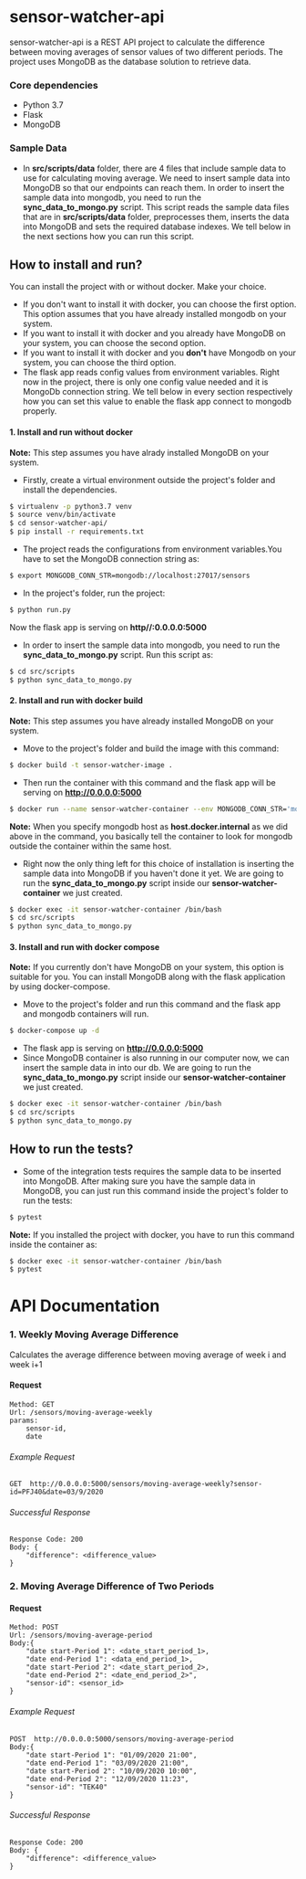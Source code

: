 # sensor-watcher-api
 
sensor-watcher-api is a REST API project to calculate the difference between moving averages of sensor values of two different periods. The project uses MongoDB as the database solution to retrieve data.

### Core dependencies
  - Python 3.7
  - Flask
  - MongoDB

### Sample Data
- In **src/scripts/data** folder, there are 4 files that include sample data to use for calculating moving average.
We need to insert sample data into MongoDB so that our endpoints can reach them. In order to insert the sample data into mongodb, you need to run the  **sync_data_to_mongo.py** script.
This script reads the sample data files that are in **src/scripts/data** folder, preprocesses them, inserts the data into MongoDB and sets the required database indexes.
We tell below in the next sections how you can run this script.

##  How to install and run?
You can install the project with or without docker. Make your choice.
- If you don't want to install it with docker, you can choose the first option. This option assumes that you have already installed mongodb on your system.
- If you want to install it with docker and you already have MongoDB on your system, you can choose the second option.
- If you want to install it with docker and you **don't** have Mongodb on your system, you can choose the third option.
- The flask app reads config values from environment variables. Right now in the project, there is only one config value needed and it is MongoDb connection string. We tell below in every section respectively 
how you can set this value to enable the flask app connect to mongodb properly.


#### 1. Install and run without docker
**Note:** This step assumes you have alrady installed MongoDB on your system.
- Firstly, create a virtual environment outside the project's folder and install the dependencies.
 ```sh
$ virtualenv -p python3.7 venv
$ source venv/bin/activate
$ cd sensor-watcher-api/
$ pip install -r requirements.txt
```

- The project reads the configurations from environment variables.You have to set the MongoDB connection string as:
 ```sh
$ export MONGODB_CONN_STR=mongodb://localhost:27017/sensors
```
- In the project's folder, run the project:
 ```sh
$ python run.py
```
Now the flask app is serving on **http//:0.0.0.0:5000**

- In order to insert the sample data into mongodb, you need to run the  **sync_data_to_mongo.py** script. Run this script as:
 ```sh
$ cd src/scripts
$ python sync_data_to_mongo.py
```

#### 2. Install and run with docker build
**Note:** This step assumes you have already installed MongoDB on your system.
 - Move to the project's folder and build the image with this command:

```sh
$ docker build -t sensor-watcher-image .
```
 - Then run the container with this command and the flask app will be serving on **http://0.0.0.0:5000**
```sh
$ docker run --name sensor-watcher-container --env MONGODB_CONN_STR='mongodb://host.docker.internal:27017/sensors' -d -p 5000:5000 sensor-watcher-image
```
**Note:** When you specify mongodb host as **host.docker.internal** as we did above in the command, 
you basically tell the container to look for mongodb outside the container within the same host.

- Right now the only thing left for this choice of installation is inserting the sample data into MongoDB if you haven't done it yet. We are going to run the **sync_data_to_mongo.py** script inside our **sensor-watcher-container** we just created.
```sh
$ docker exec -it sensor-watcher-container /bin/bash
$ cd src/scripts
$ python sync_data_to_mongo.py
```
#### 3. Install and run with docker compose
**Note:** If you currently don't have MongoDB on your system, this option is suitable for you. You can install MongoDB along with the flask application by using docker-compose.
 - Move to the project's folder and run this command and the flask app and mongodb containers will run.

```sh
$ docker-compose up -d
```
- The flask app is serving on **http://0.0.0.0:5000**
- Since MongoDB container is also running in our computer now, we can insert the sample data in into our db. 
We are going to run the **sync_data_to_mongo.py** script inside our **sensor-watcher-container** we just created.
```sh
$ docker exec -it sensor-watcher-container /bin/bash
$ cd src/scripts
$ python sync_data_to_mongo.py
```
##  How to run the tests?
- Some of the integration tests requires the sample data to be inserted into MongoDB. After making sure you have the sample data in MongoDB, you can just run this command inside the project's folder to run the tests: 
```sh
$ pytest
```
**Note:** If you installed the project with docker, you have to run this command inside the container as: 

```sh
$ docker exec -it sensor-watcher-container /bin/bash
$ pytest
```

# API Documentation
### 1. Weekly Moving Average Difference
Calculates the average difference between moving average of week i and week i+1
#### Request
```
Method: GET
Url: /sensors/moving-average-weekly
params:
    sensor-id,
    date
```
###### Example Request
```
GET  http://0.0.0.0:5000/sensors/moving-average-weekly?sensor-id=PFJ40&date=03/9/2020
```
###### Successful Response
```
Response Code: 200
Body: {
    "difference": <difference_value>
}
```


### 2. Moving Average Difference of Two Periods
#### Request
```
Method: POST
Url: /sensors/moving-average-period
Body:{
    "date start-Period 1": <date_start_period_1>,
    "date end-Period 1": <data_end_period_1>,
    "date start-Period 2": <date_start_period_2>,
    "date end-Period 2": <date_end_period_2>",
    "sensor-id": <sensor_id>
}
```
###### Example Request
```
POST  http://0.0.0.0:5000/sensors/moving-average-period
Body:{
    "date start-Period 1": "01/09/2020 21:00",
    "date end-Period 1": "03/09/2020 21:00",
    "date start-Period 2": "10/09/2020 10:00",
    "date end-Period 2": "12/09/2020 11:23",
    "sensor-id": "TEK40"
}
```
###### Successful Response
```
Response Code: 200
Body: {
    "difference": <difference_value>
}
```